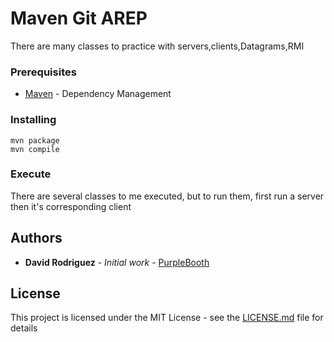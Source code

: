 # Maven Git AREP
 
There are many classes to practice with servers,clients,Datagrams,RMI

### Prerequisites

* [Maven](https://maven.apache.org/) - Dependency Management

### Installing

```
mvn package
mvn compile
```

### Execute
There are several classes to me executed, but to run them, first run a server then it's corresponding client

## Authors

* **David Rodriguez** - *Initial work* - [PurpleBooth](https://github.com/davd62133)


## License

This project is licensed under the MIT License - see the [LICENSE.md](LICENSE.md) file for details
